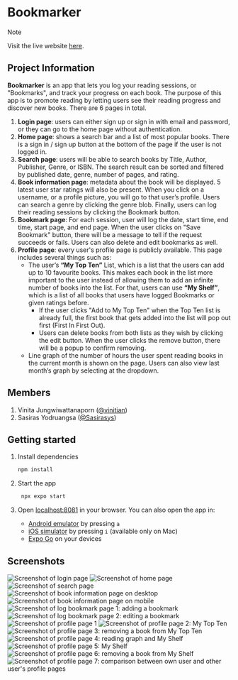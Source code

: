 # Bookmarker

> [!NOTE]
> Visit the live website [here](https://bookmarker-amber.vercel.app/). 

## Project Information
**Bookmarker** is an app that lets you log your reading sessions, or "Bookmarks", and track your progress on each book. The purpose of this app is to promote reading by letting users see their reading progress and discover new books. There are 6 pages in total.
1. **Login page**: users can either sign up or sign in with email and password, or they can go to the home page without authentication.
2. **Home page**: shows a search bar and a list of most popular books. There is a sign in / sign up button at the bottom of the page if the user is not logged in.
3. **Search page**: users will be able to search books by Title, Author, Publisher, Genre, or ISBN. The search result can be sorted and filtered by published date, genre, number of pages, and rating. 
4. **Book information page**: metadata about the book will be displayed. 5 latest user star ratings will also be present. When you click on a username, or a profile picture, you will go to that user’s profile. Users can search a genre by clicking the genre blob. Finally, users can log their reading sessions by clicking the Bookmark button.
5. **Bookmark page**: For each session, user will log the date, start time, end time, start page, and end page. When the user clicks on "Save Bookmark" button, there will be a message to tell if the request succeeds or fails. Users can also delete and edit bookmarks as well.
6. **Profile page**: every user's profile page is publicly available. This page includes several things such as:
   - The user’s **“My Top Ten”** List, which is a list that the users can add up to 10 favourite books. This makes each book in the list more important to the user instead of allowing them to add an infinite number of books into the list. For that, users can use **“My Shelf”**, which is a list of all books that users have logged Bookmarks or given ratings before.
     - If the user clicks "Add to My Top Ten" when the Top Ten list is already full, the first book that gets added into the list will pop out first (First In First Out).
     - Users can delete books from both lists as they wish by clicking the edit button. When the user clicks the remove button, there will be a popup to confirm removing.
   - Line graph of the number of hours the user spent reading books in the current month is shown on the page. Users can also view last month’s graph by selecting at the dropdown.


## Members
1. Vinita Jungwiwattanaporn ([@vinitian](https://github.com/vinitian))
2. Sasiras Yodruangsa ([@Sasirasys](https://github.com/Sasirasys))


## Getting started

1. Install dependencies

   ```bash
   npm install
   ```

2. Start the app

   ```bash
    npx expo start
   ```

3. Open [localhost:8081](http://localhost:8081) in your browser. You can also open the app in:
   - [Android emulator](https://docs.expo.dev/workflow/android-studio-emulator/) by pressing `a`
   - [iOS simulator](https://docs.expo.dev/workflow/ios-simulator/) by pressing `i` (available only on Mac)
   - [Expo Go](https://expo.dev/go) on your devices


## Screenshots
![Screenshot of login page](public/screenshots/login-page.png)
![Screenshot of home page](public/screenshots/home-page.png)
![Screenshot of search page](public/screenshots/search-page.png)
![Screenshot of book information page on desktop](public/screenshots/book-information-page-1.png)
![Screenshot of book information page on mobile](public/screenshots/book-information-page-2.png)
![Screenshot of log bookmark page 1: adding a bookmark](public/screenshots/log-bookmark-page-1.png)
![Screenshot of log bookmark page 2: editing a bookmark](public/screenshots/log-bookmark-page-2.png)
![Screenshot of profile page 1](public/screenshots/profile-page-1.png)
![Screenshot of profile page 2: My Top Ten](public/screenshots/profile-page-2.png)
![Screenshot of profile page 3: removing a book from My Top Ten](public/screenshots/profile-page-3.png)
![Screenshot of profile page 4: reading graph and My Shelf](public/screenshots/profile-page-4.png)
![Screenshot of profile page 5: My Shelf](public/screenshots/profile-page-5.png)
![Screenshot of profile page 6: removing a book from My Shelf](public/screenshots/profile-page-6.png)
![Screenshot of profile page 7: comparison between own user and other user's profile pages](public/screenshots/profile-page-7.png)